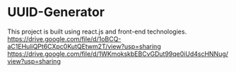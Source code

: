 # UUID-Generator<br>
This project is built using react.js and front-end technologies.<br>
https://drive.google.com/file/d/1oBCQ-aC1EHuliQPt6CXpc0KutQEtwm2T/view?usp=sharing<br>
https://drive.google.com/file/d/1WKmokskbEBCvGDut99qe0iUd4scHNNug/view?usp=sharing
